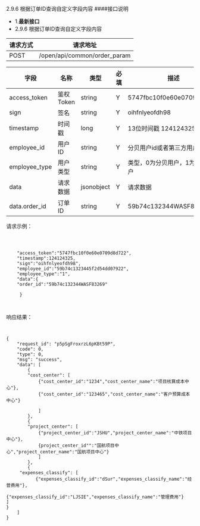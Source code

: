 2.9.6 根据订单ID查询自定义字段内容
####接口说明
- 1.**最新接口**
- 2.9.6 根据订单ID查询自定义字段内容



 请求方式 | 请求地址 
--- | --- 
 POST | /open/api/common/order_param
 

 字段 | 名称 | 类型 | 必填 | 描述 
 --- | --- | --- | --- | --- 
 access\_token | 鉴权Token | string | Y | 5747fbc10f0e60e0709d8d722 
 sign | 签名 | string | Y | oihfnlyeofdh98 
 timestamp | 时间戳 | long | Y | 13位时间戳  1241243250000 
 employee\_id | 用户ID | string | Y | 分贝用户id或者第三方用户id 
 employee\_type | 用户类型 | string | Y |  类型，0为分贝用户，1为第三方用户 
 data |  请求数据 | jsonobject | Y |请求数据
 data.order_id |订单ID| string | Y |59b74c132344WASF83269
 




请求示例：

```



    "access_token":"5747fbc10f0e60e0709d8d722",
    "timestamp":124124325,
    "sign":"oihfnlyeofdh98",
    "employee_id":"59b74c1323445f2d54dd07922",
    "employee_type":"1",
    "data":{  
    "order_id":"59b74c132344WASF83269"
          
     }



```

响应结果：

```


{
    "request_id": "p5pSgFroxrzL6pKBt59P",
    "code": 0,
    "type": 0,
    "msg": "success",
    "data": [
        {
        "cost_center": [
            {"cost_center_id":"1234","cost_center_name":"项目核算成本中心"},                
            {"cost_center_id":"123465","cost_center_name":"客户预算成本中心"}
                
            ]
        },
        {
        "project_center": [
            {"project_center_id":"JSHU","project_center_name":"中铁项目中心"},        
            {project_center_id"":"国航项目中心","project_center_name":"国航项目中心"}
            ]
        },
        {
     "expenses_classify": [
           {"expenses_classify_id":"dSur","expenses_classify_name":"经营费用"}, 
           {"expenses_classify_id":"LJSIE","expenses_classify_name":"管理费用"}
]
}
    ]
}




```



